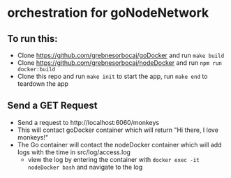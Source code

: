 # orchestration for goNodeNetwork

## To run this:

 - Clone https://github.com/grebnesorbocaj/goDocker and run `make build`
 - Clone https://github.com/grebnesorbocaj/nodeDocker and run `npm run docker:build`
 - Clone this repo and run `make init` to start the app, run `make end` to teardown the app

## Send a GET Request
 - Send a request to http://localhost:6060/monkeys
 - This will contact goDocker container which will return "Hi there, I love monkeys!"
 - The Go container will contact the nodeDocker container which will add logs with the time in src/log/access.log
   - view the log by entering the container with `docker exec -it nodeDocker bash` and navigate to the log
